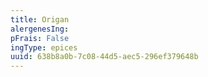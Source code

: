 ```yaml
---
title: Origan
alergenesIng:
pFrais: False
ingType: epices
uuid: 638b8a0b-7c08-44d5-aec5-296ef379648b
---
```

